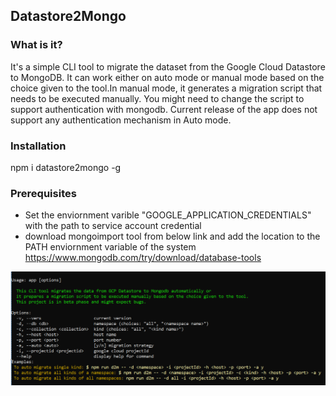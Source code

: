 ## Datastore2Mongo

### What is it?
   It's a simple CLI tool to migrate the dataset from the Google Cloud Datastore to MongoDB. It can work either on auto mode or manual mode based on the choice given to the tool.In manual mode, it generates a migration script that needs to be executed manually. You might need to change the script to support authentication with mongodb. Current release of the app does not support any authentication mechanism in Auto mode. 
### Installation
 npm i datastore2mongo -g
### Prerequisites
- Set the enviornment varible "GOOGLE_APPLICATION_CREDENTIALS" with the path to service account credential
- download mongoimport tool from below link and add the location to the PATH enviornment variable of the system 
  https://www.mongodb.com/try/download/database-tools

![Alt text](https://github.com/anshubana/datastore2mongo/blob/main/screenshots/screenshot1.PNG?raw=true "Title")



